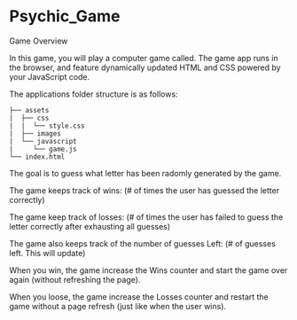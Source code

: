 # Psychic_Game

Game Overview

In this game, you will play a computer game called. The game app runs in the browser, and feature dynamically updated HTML and CSS powered by your JavaScript code.

The applications folder structure is as follows:

```
├── assets
|  ├── css
|  |  └── style.css
|  ├── images
|  └── javascript
|     └── game.js
└── index.html
```

The goal is to guess what letter has been radomly generated by the game.

The game keeps track of wins: (# of times the user has guessed the letter correctly)

The game keep track of losses: (# of times the user has failed to guess the letter correctly after exhausting all guesses)

The game also keeps track of the number of guesses Left: (# of guesses left. This will update)

When you win, the game increase the Wins counter and start the game over again (without refreshing the page).

When you loose, the game increase the Losses counter and restart the game without a page refresh (just like when the user wins).

